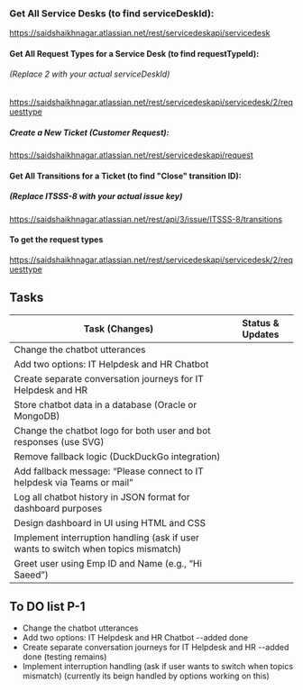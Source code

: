 
### Get All Service Desks (to find serviceDeskId):

https://saidshaikhnagar.atlassian.net/rest/servicedeskapi/servicedesk


#### Get All Request Types for a Service Desk (to find requestTypeId):
###### (Replace 2 with your actual serviceDeskId)

https://saidshaikhnagar.atlassian.net/rest/servicedeskapi/servicedesk/2/requesttype

##### Create a New Ticket (Customer Request):

https://saidshaikhnagar.atlassian.net/rest/servicedeskapi/request



#### Get All Transitions for a Ticket (to find "Close" transition ID):
##### (Replace ITSSS-8 with your actual issue key)

https://saidshaikhnagar.atlassian.net/rest/api/3/issue/ITSSS-8/transitions

#### To get the request types

https://saidshaikhnagar.atlassian.net/rest/servicedeskapi/servicedesk/2/requesttype



## Tasks

| Task (Changes)                                                                 | Status & Updates |
| ------------------------------------------------------------------------------ | ---------------- |
| Change the chatbot utterances                                                  |                  |
| Add two options: IT Helpdesk and HR Chatbot                                    |                  |
| Create separate conversation journeys for IT Helpdesk and HR                   |                  |
| Store chatbot data in a database (Oracle or MongoDB)                           |                  |
| Change the chatbot logo for both user and bot responses (use SVG)              |                  |
| Remove fallback logic (DuckDuckGo integration)                                 |                  |
| Add fallback message: “Please connect to IT helpdesk via Teams or mail”        |                  |
| Log all chatbot history in JSON format for dashboard purposes                  |                  |
| Design dashboard in UI using HTML and CSS                                      |                  |
| Implement interruption handling (ask if user wants to switch when topics mismatch) |                  |
| Greet user using Emp ID and Name (e.g., “Hi Saeed”)                            |                  |

## To DO list P-1
- Change the chatbot utterances                                                
- Add two options: IT Helpdesk and HR Chatbot   --added done                             
- Create separate conversation journeys for IT Helpdesk and HR --added done (testing remains)
- Implement interruption handling (ask if user wants to switch when topics mismatch) (currently its beign handled by options working on this)

